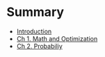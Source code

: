 # Summary

* [Introduction](README.md)
* [Ch 1. Math and Optimization](chapter1.md)
* [Ch 2. Probabiliy](chapter2.md)

